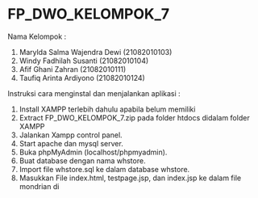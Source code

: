 # FP_DWO_KELOMPOK_7
Nama Kelompok : 
1. Marylda Salma Wajendra Dewi (21082010103) 
2. Windy Fadhilah Susanti (21082010104) 
3. Afif Ghani Zahran (21082010111) 
4. Taufiq Arinta Ardiyono (21082010124)

Instruksi cara menginstal dan menjalankan aplikasi :
1. Install XAMPP terlebih dahulu apabila belum memiliki
2. Extract FP_DWO_KELOMPOK_7.zip pada folder htdocs didalam folder XAMPP
3. Jalankan Xampp control panel.
4. Start apache dan mysql server.
5. Buka phpMyAdmin (localhost/phpmyadmin).
6. Buat database dengan nama whstore.
7. Import file whstore.sql ke dalam database whstore.
8. Masukkan File index.html, testpage.jsp, dan index.jsp ke dalam file mondrian di 
